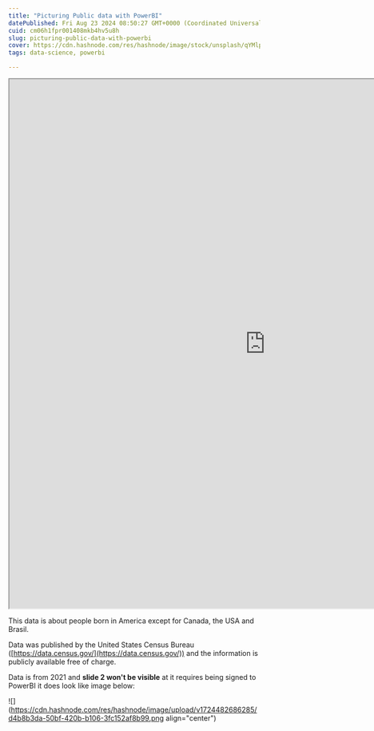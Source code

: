 ```yaml
---
title: "Picturing Public data with PowerBI"
datePublished: Fri Aug 23 2024 08:50:27 GMT+0000 (Coordinated Universal Time)
cuid: cm06h1fpr001408mkb4hv5u8h
slug: picturing-public-data-with-powerbi
cover: https://cdn.hashnode.com/res/hashnode/image/stock/unsplash/qYMlpeQypGU/upload/5108bcddd82a15f8cb883a1e53dfc838.jpeg
tags: data-science, powerbi

---
```


<iframe width="1024" height="1060" src="https://app.powerbi.com/view?r=eyJrIjoiN2ZiOTc3NWQtNmQ4ZS00ZjlhLTkwNzEtZWFhYjJmZDk1ZDM0IiwidCI6Ijk2NTVmOWNiLTI2MDUtNGNkYS05M2U0LTc3YmJkODg5ZmQ2NiIsImMiOjR9&pageName=30ab89ec74d63c673d22"></iframe>

This data is about people born in America except for Canada, the USA and Brasil.

Data was published by the United States Census Bureau ([https://data.census.gov/](https://data.census.gov/)) and the information is publicly available free of charge.

Data is from 2021 and **slide 2 won't be visible** at it requires being signed to PowerBI it does look like image below:

![](https://cdn.hashnode.com/res/hashnode/image/upload/v1724482686285/d4b8b3da-50bf-420b-b106-3fc152af8b99.png align="center")